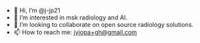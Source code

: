 - 👋 Hi, I’m @j-jp21
- 👀 I’m interested in msk radiology and AI.
- 💞️ I’m looking to collaborate on open source radiology solutions.
- 📫 How to reach me: jyjopa+gh@gmail.com

<!---
j-jp21/j-jp21 is a ✨ special ✨ repository because its `README.md` (this file) appears on your GitHub profile.
You can click the Preview link to take a look at your changes.
--->
